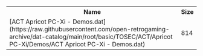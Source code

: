 <table>
<tr><th>Name</th><th>Size</th></tr>
<tr><td>[ACT Apricot PC-Xi - Demos.dat](https://raw.githubusercontent.com/open-retrogaming-archive/dat-catalog/main/root/basic/TOSEC/ACT/Apricot PC-Xi/Demos/ACT Apricot PC-Xi - Demos.dat)</td><td>814</td></tr>
</table>
